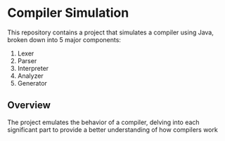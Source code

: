 # Compiler Simulation

This repository contains a project that simulates a compiler using Java, broken down into 5 major components:
1. Lexer
2. Parser
3. Interpreter
4. Analyzer
5. Generator

## Overview
The project emulates the behavior of a compiler, delving into each significant part to provide a better understanding of how compilers work

